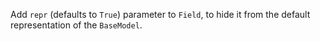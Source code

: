 Add `repr` (defaults to `True`) parameter to `Field`, to hide it from the default representation of the `BaseModel`.
